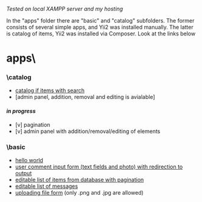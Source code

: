 _Tested on local XAMPP server and my hosting_

In the "apps" folder there are "basic" and "catalog" subfolders. The former consists of several simple apps, and Yii2 was installed manually. The latter is catalog of items, Yii2 was installed via Composer. Look at the links below

# apps\
  ### __\catalog__
  - [catalog if items with search](http://dec1i1bel.space/yii2_sandbox/apps/catalog/web/index.php?r=catalog%2Findex)
  - [admin panel, addition, removal and editing is avialable]
  #### _in progress_
  - [v] pagination
  - [v] admin panel with addition/removal/editing of elements

  ### __\basic__
  - [hello world](http://dec1i1bel.space/yii2_sandbox/apps/basic/web/index.php?r=site%2Fmy-say-hello&message=Hello+World)
  - [user comment input form (text fields and photo) with redirection to output](http://dec1i1bel.space/yii2_sandbox/apps/basic/web/index.php?r=site%2Fmy-entry)
  - [editable list of items from database with pagination](http://dec1i1bel.space/yii2_sandbox/apps/basic/web/index.php?r=country%2Findex)
  - [editable list of messages](http://dec1i1bel.space/yii2_sandbox/apps/basic/web/index.php?r=messages%2Findex)
  - [uploading file form](http://dec1i1bel.space/yii2_sandbox/apps/basic/web/index.php?r=site%2Fupload) (only .png and .jpg are allowed)